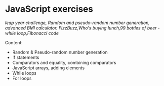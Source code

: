 # JavaScript exercises

_leap year challenge, Random and pseudo-random number generation, advanced BMI calculator. FizzBuzz,Who's buying lunch,99 bottles of beer - while loop,Fibonacci code_

 Content:
- Random & Pseudo-random number generation
- If statements
- Comparators and equality, combining comparators
- JavaScript arrays, adding elements
- While loops
- For loops